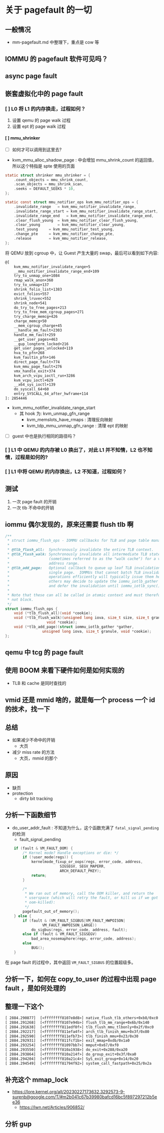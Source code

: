 # 关于 pagefault 的一切

## 一般情况
- mm-pagefault.md 中整理下，重点是 cow 等

## IOMMU 的 pagefault 软件可见吗？


## async page fault

## 嵌套虚拟化中的 page fault

### [ ]  L0 将 L1 的内存换走，过程如何？
1. 设置 qemu 的 page walk 过程
2. 设置 ept 的 page walk 过程

#### [ ] mmu_shrinker
- [ ] 如何才可以调用到这里去?

- kvm_mmu_alloc_shadow_page : 中会增加 mmu_shrink_count 的返回值，所以这个特指是 spte 使用的页面
```c
static struct shrinker mmu_shrinker = {
	.count_objects = mmu_shrink_count,
	.scan_objects = mmu_shrink_scan,
	.seeks = DEFAULT_SEEKS * 10,
};
```

```c
static const struct mmu_notifier_ops kvm_mmu_notifier_ops = {
	.invalidate_range	= kvm_mmu_notifier_invalidate_range,
	.invalidate_range_start	= kvm_mmu_notifier_invalidate_range_start,
	.invalidate_range_end	= kvm_mmu_notifier_invalidate_range_end,
	.clear_flush_young	= kvm_mmu_notifier_clear_flush_young,
	.clear_young		= kvm_mmu_notifier_clear_young,
	.test_young		= kvm_mmu_notifier_test_young,
	.change_pte		= kvm_mmu_notifier_change_pte,
	.release		= kvm_mmu_notifier_release,
};
```

将 QEMU 放到 cgroup 中，让 Guest 产生大量的 swap，最后可以看到如下内容:
```txt
@[
    kvm_mmu_notifier_invalidate_range+5
    __mmu_notifier_invalidate_range_end+109
    try_to_unmap_one+1084
    rmap_walk_anon+360
    try_to_unmap+137
    shrink_folio_list+1383
    evict_folios+557
    shrink_lruvec+552
    shrink_node+541
    do_try_to_free_pages+213
    try_to_free_mem_cgroup_pages+271
    try_charge_memcg+426
    charge_memcg+50
    __mem_cgroup_charge+45
    __handle_mm_fault+2303
    handle_mm_fault+259
    __get_user_pages+463
    __gup_longterm_locked+216
    get_user_pages_unlocked+119
    hva_to_pfn+268
    kvm_faultin_pfn+146
    direct_page_fault+774
    kvm_mmu_page_fault+276
    vmx_handle_exit+374
    kvm_arch_vcpu_ioctl_run+3286
    kvm_vcpu_ioctl+629
    __x64_sys_ioctl+139
    do_syscall_64+60
    entry_SYSCALL_64_after_hwframe+114
]: 2854446
```
- kvm_mmu_notifier_invalidate_range_start
  - 其 hook 为: kvm_unmap_gfn_range
    - kvm_memslots_have_rmaps : 清理反向映射
    - kvm_tdp_mmu_unmap_gfn_range : 清理 ept 的映射

- [ ] guest 中也是执行相同的路径吗？

### [ ]  L1 中 QEMU 的内存被 L0 换出了，对此 L1 并不知情，L2 也不知情，过程是如何的?
### [ ]  L1 中将 QEMU 的内存换出，L2 不知道，过程如何？

## 测试
1. 一次 page fault 的开销
2. 一次 tlb 不命中的开销

## iommu 偶尔发现的，原来还需要 flush tlb 啊
```c
/**
 * struct iommu_flush_ops - IOMMU callbacks for TLB and page table management.
 *
 * @tlb_flush_all:  Synchronously invalidate the entire TLB context.
 * @tlb_flush_walk: Synchronously invalidate all intermediate TLB state
 *                  (sometimes referred to as the "walk cache") for a virtual
 *                  address range.
 * @tlb_add_page:   Optional callback to queue up leaf TLB invalidation for a
 *                  single page.  IOMMUs that cannot batch TLB invalidation
 *                  operations efficiently will typically issue them here, but
 *                  others may decide to update the iommu_iotlb_gather structure
 *                  and defer the invalidation until iommu_iotlb_sync() instead.
 *
 * Note that these can all be called in atomic context and must therefore
 * not block.
 */
struct iommu_flush_ops {
	void (*tlb_flush_all)(void *cookie);
	void (*tlb_flush_walk)(unsigned long iova, size_t size, size_t granule,
			       void *cookie);
	void (*tlb_add_page)(struct iommu_iotlb_gather *gather,
			     unsigned long iova, size_t granule, void *cookie);
};
```

## qemu 中 tcg 的 page fault

## 使用 BOOM 来看下硬件如何是如何实现的
- TLB 和 cache 是同时查找的

## vmid 还是 mmid 啥的，就是每一个 process 一个 id 的技术，找一下

## 总结
- 如果减少不命中的开销
  - 大页
- 减少 miss rate 的方法
  - 大页，mmid 的那个

## 原因
  - 缺页
  - protection
    - dirty bit tracking

## 分析一下函数细节
- do_user_addr_fault : 不知道为什么，这个函数充满了 `fatal_signal_pending` 的检测
  - fault_signal_pending

```c
	if (fault & VM_FAULT_OOM) {
		/* Kernel mode? Handle exceptions or die: */
		if (!user_mode(regs)) {
			kernelmode_fixup_or_oops(regs, error_code, address,
						 SIGSEGV, SEGV_MAPERR,
						 ARCH_DEFAULT_PKEY);
			return;
		}

		/*
		 * We ran out of memory, call the OOM killer, and return the
		 * userspace (which will retry the fault, or kill us if we got
		 * oom-killed):
		 */
		pagefault_out_of_memory();
	} else {
		if (fault & (VM_FAULT_SIGBUS|VM_FAULT_HWPOISON|
			     VM_FAULT_HWPOISON_LARGE))
			do_sigbus(regs, error_code, address, fault);
		else if (fault & VM_FAULT_SIGSEGV)
			bad_area_nosemaphore(regs, error_code, address);
		else
			BUG();
	}
```
在 page fault 的过程中，其中返回 `VM_FAULT_SIGBUS` 的位置超级多。

## 分析一下，如何在 copy_to_user 的过程中出现 page fault ，是如何处理的

## 整理一下这个

```txt
[ 2884.290877]  [<ffffffff8107e8d8>] native_flush_tlb_others+0xb8/0xc0
[ 2884.291268]  [<ffffffff8107e94b>] flush_tlb_mm_range+0x6b/0x140
[ 2884.291638]  [<ffffffff811edf0f>] tlb_flush_mmu_tlbonly+0x2f/0xc0
[ 2884.292217]  [<ffffffff811efa4f>] arch_tlb_finish_mmu+0x3f/0x80
[ 2884.292590]  [<ffffffff811efb73>] tlb_finish_mmu+0x23/0x30
[ 2884.292931]  [<ffffffff811fcf1b>] exit_mmap+0xdb/0x1a0
[ 2884.293254]  [<ffffffff81097bb7>] mmput+0x67/0xf0
[ 2884.293550]  [<ffffffff810a1938>] do_exit+0x288/0xa20
[ 2884.293864]  [<ffffffff810a214f>] do_group_exit+0x3f/0xa0
[ 2884.294204]  [<ffffffff810a21c4>] SyS_exit_group+0x14/0x20
[ 2884.294549]  [<ffffffff81794f92>] system_call_fastpath+0x25/0x2a
```

## 补充这个 mmap_lock
- https://lore.kernel.org/all/20230227173632.3292573-9-surenb@google.com/T/#m2b041c67b39980bafcd16bc5f897297212b5ee36
  - https://lwn.net/Articles/906852/

## 分析 gup
